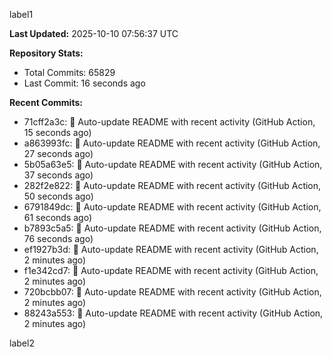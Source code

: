 
label1 
<!-- ACTIVITY_START -->
**Last Updated:** 2025-10-10 07:56:37 UTC

**Repository Stats:**
- Total Commits: 65829
- Last Commit: 16 seconds ago

**Recent Commits:**
- 71cff2a3c: 🤖 Auto-update README with recent activity (GitHub Action, 15 seconds ago)
- a863993fc: 🤖 Auto-update README with recent activity (GitHub Action, 27 seconds ago)
- 5b05a63e5: 🤖 Auto-update README with recent activity (GitHub Action, 37 seconds ago)
- 282f2e822: 🤖 Auto-update README with recent activity (GitHub Action, 50 seconds ago)
- 6791849dc: 🤖 Auto-update README with recent activity (GitHub Action, 61 seconds ago)
- b7893c5a5: 🤖 Auto-update README with recent activity (GitHub Action, 76 seconds ago)
- ef1927b3d: 🤖 Auto-update README with recent activity (GitHub Action, 2 minutes ago)
- f1e342cd7: 🤖 Auto-update README with recent activity (GitHub Action, 2 minutes ago)
- 720bcbb07: 🤖 Auto-update README with recent activity (GitHub Action, 2 minutes ago)
- 88243a553: 🤖 Auto-update README with recent activity (GitHub Action, 2 minutes ago)
<!-- ACTIVITY_END -->

label2
